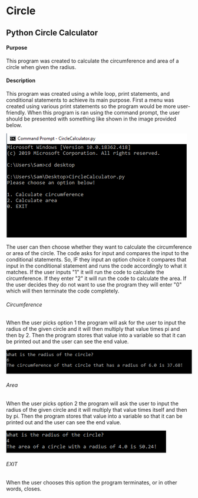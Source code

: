 # Circle
## Python Circle Calculator
#### Purpose
This program was created to calculate the circumference and area of a circle when given the radius. 
#### Description
This program was created using a while loop, print statements, and conditional statements to achieve its main purpose. First a menu was created using various print statements so the program would be more user-friendly. When this program is ran using the command prompt, the user should be presented with something like shown in the image provided below.




![](circlecalculator.PNG)

The user can then choose whether they want to calculate the circumference or area of the circle. The code asks for input and compares the input to the conditional statements. So, IF they input an option choice it compares that input in the conditional statement and runs the code accordingly to what it matches. If the user inputs "1" it will run the code to calculate the circumference. If they enter "2" it will run the code to calculate the area. If the user decides they do not want to use the program they will enter "0" which will then terminate the code completely. 

###### Circumference

When the user picks option 1 the program will ask for the user to input the radius of the given circle and it will then multiply that value times pi and then by 2. Then the program stores that value into a variable so that it can be printed out and the user can see the end value.


![](circumference.PNG)



###### Area

When the user picks option 2 the program will ask the user to input the radius of the given circle and it will multiply that value times itself and then by pi. Then the program stores that value into a variable so that it can be printed out and the user can see the end value.


![](area.PNG)


###### EXIT 
When the user chooses this option the program terminates, or in other words, closes.
